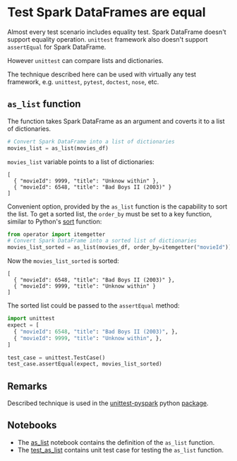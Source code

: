 # Test Spark DataFrames are equal

Almost every test scenario includes equality test. Spark DataFrame doesn't support equality operation. `unittest` framework also doesn't support `assertEqual`  for Spark DataFrame.

However `unittest` can compare lists and dictionaries.

The technique described here can be used with virtually any test framework, e.g. `unittest`, `pytest`, `doctest`, `nose`, etc.

## `as_list` function

The function takes Spark DataFrame as an argument and coverts it to a list of dictionaries.

```python
# Convert Spark DataFrame into a list of dictionaries
movies_list = as_list(movies_df)
```

`movies_list` variable points to a list of dictionaries:

```
[
  { "movieId": 9999, "title": "Unknow within" },
  { "movieId": 6548, "title": "Bad Boys II (2003)" }
]
```

Convenient option, provided by the `as_list` function is the capability to sort the list. To get a sorted list, the `order_by` must be set to a key function, similar to Python's [sort](https://docs.python.org/3/howto/sorting.html#key-functions) function:

```python
from operator import itemgetter
# Convert Spark DataFrame into a sorted list of dictionaries
movies_list_sorted = as_list(movies_df, order_by=itemgetter("movieId"))
```

Now the `movies_list_sorted`  is sorted:

```
[
  { "movieId": 6548, "title": "Bad Boys II (2003)" },
  { "movieId": 9999, "title": "Unknow within" }
]
```

The sorted list could be passed to the `assertEqual` method:

```python
import unittest
expect = [
  { "movieId": 6548, "title": "Bad Boys II (2003)", },
  { "movieId": 9999, "title": "Unknow within", },
]

test_case = unittest.TestCase()
test_case.assertEqual(expect, movies_list_sorted)
```

## Remarks

Described technique is used in the [unittest-pyspark](https://github.com/ivangeorgiev/unittest-pyspark) python [package](https://pypi.org/project/unittest-pyspark/).

## Notebooks

* The [as_list](as_list.ipynb) notebook contains the definition of the `as_list` function.
* The [test_as_list](test_as_list.ipynb) contains unit test case for testing the `as_list` function.


